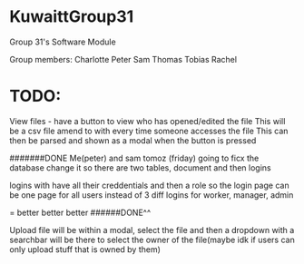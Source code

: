 # KuwaittGroup31
Group 31's Software Module

Group members:
Charlotte
Peter
Sam
Thomas
Tobias
Rachel

# TODO:

View files - have a button to view who has opened/edited the file
This will be a csv file amend to with every time someone accesses the file
This can then be parsed and shown as a modal when the button is pressed



#######DONE
Me(peter) and sam tomoz (friday) going to ficx the database
change it so there are two tables, document and then logins

logins with have all their creddentials and then a role so the login page can be one page for all users instead of 3 diff logins for worker, manager, admin 

= better better better
######DONE^^


Upload file will be within a modal, select the file and then a dropdown with a searchbar will be there to select the owner of the file(maybe idk if users can only upload stuff that is owned by them)



